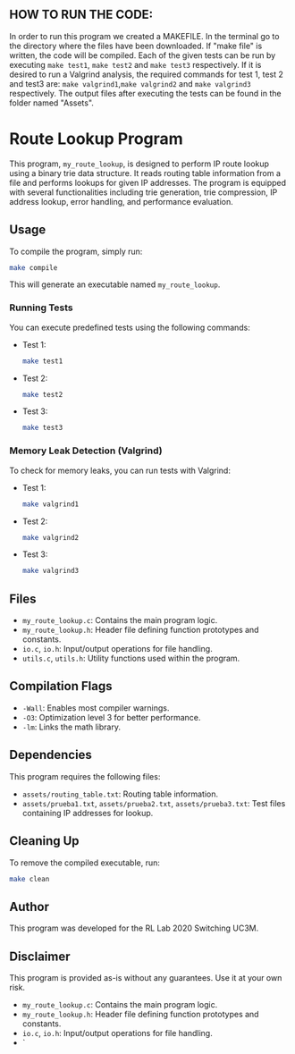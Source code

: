 ## HOW TO RUN THE CODE:

In order to run this program we created a MAKEFILE.
In the terminal go to the directory where the files have been downloaded.
If "make file" is written, the code will be compiled.
Each of the given tests can be run by executing ```make test1```, ```make test2``` and ```make test3``` respectively.
If it is desired to run a Valgrind analysis, the required commands for test 1, test 2 and test3 are: ```make valgrind1```,```make valgrind2``` and ```make valgrind3``` respectively.
The output files after executing the tests can be found in the folder named "Assets".

# Route Lookup Program

This program, `my_route_lookup`, is designed to perform IP route lookup using a binary trie data structure. It reads routing table information from a file and performs lookups for given IP addresses. The program is equipped with several functionalities including trie generation, trie compression, IP address lookup, error handling, and performance evaluation.

## Usage

To compile the program, simply run:

```bash
make compile
```

This will generate an executable named `my_route_lookup`.

### Running Tests

You can execute predefined tests using the following commands:

- Test 1:
  ```bash
  make test1
  ```
- Test 2:
  ```bash
  make test2
  ```
- Test 3:
  ```bash
  make test3
  ```

### Memory Leak Detection (Valgrind)

To check for memory leaks, you can run tests with Valgrind:

- Test 1:
  ```bash
  make valgrind1
  ```
- Test 2:
  ```bash
  make valgrind2
  ```
- Test 3:
  ```bash
  make valgrind3
  ```

## Files

- `my_route_lookup.c`: Contains the main program logic.
- `my_route_lookup.h`: Header file defining function prototypes and constants.
- `io.c`, `io.h`: Input/output operations for file handling.
- `utils.c`, `utils.h`: Utility functions used within the program.

## Compilation Flags

- `-Wall`: Enables most compiler warnings.
- `-O3`: Optimization level 3 for better performance.
- `-lm`: Links the math library.

## Dependencies

This program requires the following files:

- `assets/routing_table.txt`: Routing table information.
- `assets/prueba1.txt`, `assets/prueba2.txt`, `assets/prueba3.txt`: Test files containing IP addresses for lookup.

## Cleaning Up

To remove the compiled executable, run:

```bash
make clean
```

## Author

This program was developed for the RL Lab 2020 Switching UC3M.

## Disclaimer

This program is provided as-is without any guarantees. Use it at your own risk.


- `my_route_lookup.c`: Contains the main program logic.
- `my_route_lookup.h`: Header file defining function prototypes and constants.
- `io.c`, `io.h`: Input/output operations for file handling.
- `
